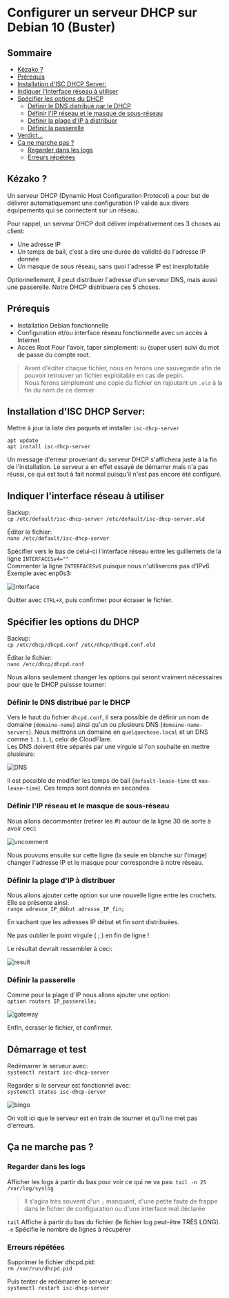 # Configurer un serveur DHCP sur Debian 10 (Buster)

## Sommaire
  - [Kézako ?](#kézako-)
  - [Prérequis](#prérequis)
  - [Installation d'ISC DHCP Server:](#installation-disc-dhcp-server)
  - [Indiquer l'interface réseau à utiliser](#indiquer-linterface-réseau-à-utiliser)
  - [Spécifier les options du DHCP](#spécifier-les-options-du-dhcp)
    - [Définir le DNS distribué par le DHCP](#définir-le-dns-distribué-par-le-dhcp)
    - [Définir l'IP réseau et le masque de sous-réseau](#définir-lip-réseau-et-le-masque-de-sous-réseau)
    - [Définir la plage d'IP à distribuer](#définir-la-plage-dip-à-distribuer)
    - [Définir la passerelle](#définir-la-passerelle)
  - [Verdict...](#verdict)
  - [Ça ne marche pas ?](#ça-ne-marche-pas-)
    - [Regarder dans les logs](#regarder-dans-les-logs)
    - [Erreurs répétées](#erreurs-répétées)

## Kézako ?

Un serveur DHCP (Dynamic Host Configuration Protocol) a pour but de délivrer automatiquement une configuration IP valide aux divers équipements qui se connectent sur un réseau.

Pour rappel, un serveur DHCP doit déliver impérativement ces 3 choses au client: 
- Une adresse IP
- Un temps de bail, c'est à dire une durée de validité de l'adresse IP donnée
- Un masque de sous réseau, sans quoi l'adresse IP est inexploitable   

Optionnellement, il peut distribuer l'adresse d'un serveur DNS, mais aussi une passerelle. Notre DHCP distribuera ces 5 choses.


## Prérequis

- Installation Debian fonctionnelle
- Configuration et/ou interface réseau fonctionnelle avec un accès à Internet
- Accès Root 
Pour l'avoir, taper simplement: `su` (super user) suivi du mot de passe du compte root.

> Avant d'éditer chaque fichier, nous en ferons une sauvegarde afin de pouvoir retrouver un fichier exploitable en cas de pepin.  
> Nous ferons simplement une copie du fichier en rajoutant un `.old` à la fin du nom de ce dernier


## Installation d'ISC DHCP Server:
Mettre à jour la liste des paquets et installer `isc-dhcp-server`

    apt update  
    apt install isc-dhcp-server

Un message d'erreur provenant du serveur DHCP s'affichera juste à la fin de l'installation. 
Le serveur a en effet essayé de démarrer mais n'a pas réussi, ce qui est tout à fait normal puisqu'il n'est pas encore été configuré.


## Indiquer l'interface réseau à utiliser

Backup:  
``cp /etc/default/isc-dhcp-server /etc/default/isc-dhcp-server.old``

Éditer le fichier:  
``nano /etc/default/isc-dhcp-server``

Spécifier vers le bas de celui-ci l'interface réseau entre les guillemets de la ligne ``INTERFACESv4=""``  
Commenter la ligne ``INTERFACESv6`` puisque nous n'utiliserons pas d'IPv6.  
Exemple avec enp0s3:

![interface](img/DHCP/interface.png)

Quitter avec `CTRL+X`, puis confirmer pour écraser le fichier.

## Spécifier les options du DHCP
Backup:  
``cp /etc/dhcp/dhcpd.conf /etc/dhcp/dhcpd.conf.old``

Éditer le fichier:  
``nano /etc/dhcp/dhcpd.conf``

Nous allons seulement changer les options qui seront vraiment nécessaires pour que le DHCP puissse tourner:

### Définir le DNS distribué par le DHCP
Vers le haut du fichier ``dhcpd.conf``, il sera possible de définir un nom de domaine (``domaine-name``) ainsi qu'un ou plusieurs DNS (``domaine-name-servers``).
Nous mettrons un domaine en ``quelquechose.local`` et un DNS comme ``1.1.1.1``, celui de CloudFlare.   
Les DNS doivent être séparés par une virgule si l'on souhaite en mettre plusieurs:

![DNS](img/DHCP/DNS.png)

Il est possible de modifier les temps de bail (``default-lease-time`` et ``max-lease-time``). Ces temps sont donnés en secondes.

### Définir l'IP réseau et le masque de sous-réseau
Nous allons décommenter (retirer les #) autour de la ligne 30 de sorte à avoir ceci:

![uncomment](img/DHCP/uncomment.png)

Nous pouvons ensuite sur cette ligne (la seule en blanche sur l'image) changer l'adresse IP et le masque pour correspondre à notre réseau.

### Définir la plage d'IP à distribuer
Nous allons ajouter cette option sur une nouvelle ligne entre les crochets. Elle se présente ainsi:  
``range adresse_IP_début adresse_IP_fin;``  

En sachant que les adresses IP début et fin sont distribuées.

Ne pas oublier le point virgule ( ; ) en fin de ligne !

Le résultat devrait ressembler à ceci:

![result](img/DHCP/result.png)

### Définir la passerelle

Comme pour la plage d'IP nous allons ajouter une option:  
``option routers IP_passerelle;``

![gateway](img/DHCP/gateway.png)

Enfin, écraser le fichier, et confirmer.

## Démarrage et test

Redémarrer le serveur avec:  
``systemctl restart isc-dhcp-server``

Regarder si le serveur est fonctionnel avec:  
``systemctl status isc-dhcp-server``

![bingo](img/DHCP/bingo.png)

On voit ici que le serveur est en train de tourner et qu'il ne met pas d'erreurs.


## Ça ne marche pas ?

### Regarder dans les logs 
Afficher les logs à partir du bas pour voir ce qui ne va pas:
``tail -n 25 /var/log/syslog``

> Il s'agira très souvent d'un `;` manquant, d'une petite faute de frappe dans le fichier de configuration ou d'une interface mal déclarée

``tail`` Affiche à partir du bas du fichier (le fichier log peut-être TRÈS LONG).  
``-n`` Spécifie le nombre de lignes à récupérer

### Erreurs répétées

Supprimer le fichier dhcpd.pid:  
``rm /var/run/dhcpd.pid``

Puis tenter de redémarrer le serveur:  
``systemctl restart isc-dhcp-server``
